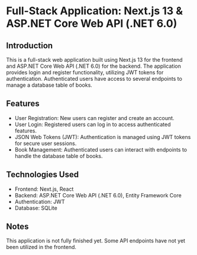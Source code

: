 # Full-Stack Application: Next.js 13 & ASP.NET Core Web API (.NET 6.0)

## Introduction

This is a full-stack web application built using Next.js 13 for the frontend and ASP.NET Core Web API (.NET 6.0) for the backend. The application provides login and register functionality, utilizing JWT tokens for authentication. Authenticated users have access to several endpoints to manage a database table of books.

## Features

- User Registration: New users can register and create an account.
- User Login: Registered users can log in to access authenticated features.
- JSON Web Tokens (JWT): Authentication is managed using JWT tokens for secure user sessions.
- Book Management: Authenticated users can interact with endpoints to handle the database table of books.

## Technologies Used

- Frontend: Next.js, React
- Backend: ASP.NET Core Web API (.NET 6.0), Entity Framework Core
- Authentication: JWT
- Database: SQLite

## Notes

This application is not fully finished yet. Some API endpoints have not yet been utilized in the frontend.
